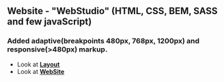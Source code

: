 ## Website - "WebStudio" (HTML, CSS, BEM, SASS and few javaScript) 
### Added adaptive(breakpoints 480px, 768px, 1200px) and responsive(>480px) markup.

- Look at [**Layout**](<https://www.figma.com/file/oTYBECAN79dXy19hzWObO4/Web-Studio-(Version-2.1)?node-id=1%3A3330>)
- Look at [**WebSite**](<https://dankozz1t.github.io/goit-markup-hw-08/>)
 
